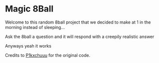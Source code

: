 # Magic 8Ball

Welcome to this random 8ball project that we decided to make at 1 in the morning instead of sleeping...

Ask the 8ball a question and it will respond with a creepily realistic answer

Anyways yeah it works

Credits to [P1kxchuuu](https://github.com/P1kxchuuu/Magic-Eight-Ball) for the original code.

